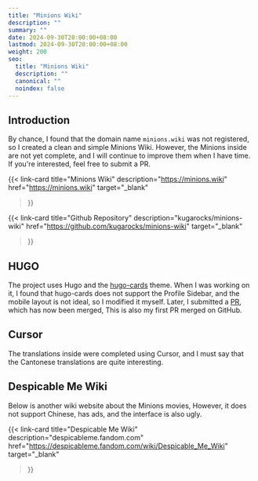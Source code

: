 ```yaml
---
title: "Minions Wiki"
description: ""
summary: ""
date: 2024-09-30T20:00:00+08:00
lastmod: 2024-09-30T20:00:00+08:00
weight: 200
seo:
  title: "Minions Wiki"
  description: ""
  canonical: ""
  noindex: false
---
```


## Introduction

By chance, I found that the domain name `minions.wiki` was not registered, so I created a clean and simple Minions Wiki.
However, the Minions inside are not yet complete, and I will continue to improve them when I have time. If you're interested, feel free to submit a PR.

{{< link-card
  title="Minions Wiki"
  description="https://minions.wiki"
  href="https://minions.wiki"
  target="_blank"
>}}

{{< link-card
  title="Github Repository"
  description="kugarocks/minions-wiki"
  href="https://github.com/kugarocks/minions-wiki"
  target="_blank"
>}}

## HUGO

The project uses Hugo and the [hugo-cards](https://github.com/bul-ikana/hugo-cards) theme.
When I was working on it, I found that hugo-cards does not support the Profile Sidebar, and the mobile layout is not ideal, so I modified it myself.
Later, I submitted a [PR](https://github.com/bul-ikana/hugo-cards/pull/28), which has now been merged,
This is also my first PR merged on GitHub.

## Cursor

The translations inside were completed using Cursor, and I must say that the Cantonese translations are quite interesting.

## Despicable Me Wiki

Below is another wiki website about the Minions movies,
However, it does not support Chinese, has ads, and the interface is also ugly.

{{< link-card
  title="Despicable Me Wiki"
  description="despicableme.fandom.com"
  href="https://despicableme.fandom.com/wiki/Despicable_Me_Wiki"
  target="_blank"
>}}
